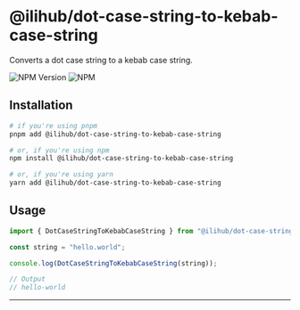 # @ilihub/dot-case-string-to-kebab-case-string

Converts a dot case string to a kebab case string.

![NPM Version](https://img.shields.io/npm/v/%40ilihub%2Fdot-case-string-to-kebab-case-string?color=33cd56&logo=npm)
![NPM](https://img.shields.io/npm/l/%40ilihub%2Fdot-case-string-to-kebab-case-string)

## Installation

```bash
# if you're using pnpm
pnpm add @ilihub/dot-case-string-to-kebab-case-string

# or, if you're using npm
npm install @ilihub/dot-case-string-to-kebab-case-string

# or, if you're using yarn
yarn add @ilihub/dot-case-string-to-kebab-case-string
```

## Usage

```javascript
import { DotCaseStringToKebabCaseString } from "@ilihub/dot-case-string-to-kebab-case-string";

const string = "hello.world";

console.log(DotCaseStringToKebabCaseString(string));

// Output
// hello-world
```

---
